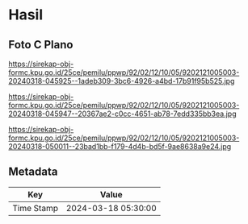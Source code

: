# Hasil

## Foto C Plano

https://sirekap-obj-formc.kpu.go.id/25ce/pemilu/ppwp/92/02/12/10/05/9202121005003-20240318-045925--1adeb309-3bc6-4926-a4bd-17b91f95b525.jpg

https://sirekap-obj-formc.kpu.go.id/25ce/pemilu/ppwp/92/02/12/10/05/9202121005003-20240318-045947--20367ae2-c0cc-4651-ab78-7edd335bb3ea.jpg

https://sirekap-obj-formc.kpu.go.id/25ce/pemilu/ppwp/92/02/12/10/05/9202121005003-20240318-050011--23bad1bb-f179-4d4b-bd5f-9ae8638a9e24.jpg


## Metadata

| Key        | Value               |
| ---------- | ------------------- |
| Time Stamp | 2024-03-18 05:30:00 |



